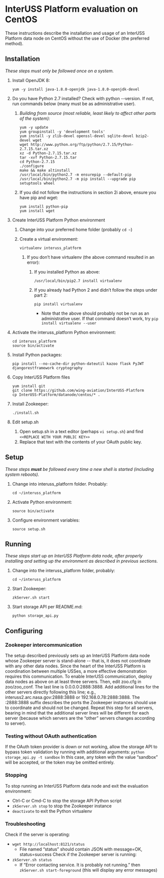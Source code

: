 # InterUSS Platform evaluation on CentOS
These instructions describe the installation and usage of an InterUSS Platform data node on CentOS without the use of Docker (the preferred method).

## Installation
*These steps must only be followed once on a system.*

1. Install OpenJDK 8:

   ```yum -y install java-1.8.0-openjdk java-1.8.0-openjdk-devel```

1. Do you have Python 2.7 installed?  Check with python --version.  If not, run commands below (many must be as administrative user).

    1. *Building from source (most reliable, least likely to affect other parts of the system):*

       ```yum -y update```  
       ```yum groupinstall -y 'development tools'```  
       ```yum install -y zlib-devel openssl-devel sqlite-devel bzip2-devel wget```  
       ```wget http://www.python.org/ftp/python/2.7.15/Python-2.7.15.tar.xz```  
       ```xz -d Python-2.7.15.tar.xz```  
       ```tar -xvf Python-2.7.15.tar```  
       ```cd Python-2.7.15```  
       ```./configure```  
       ```make && make altinstall```  
       ```/usr/local/bin/python2.7 -m ensurepip --default-pip```  
       ```/usr/local/bin/python2.7 -m pip install --upgrade pip setuptools wheel```  

    1. If you did not follow the instructions in section 2i above, ensure you have pip and wget:

       ```yum install python-pip```  
       ```yum install wget```

1. Create InterUSS Platform Python environment
    1. Change into your preferred home folder (probably ```cd ~```)
    1. Create a virtual environment:

       ```virtualenv interuss_platform```

        1. If you don’t have virtualenv (the above command resulted in an error):
            1. If you installed Python as above:

               ```/usr/local/bin/pip2.7 install virtualenv```

            1. If you already had Python 2 and didn’t follow the steps under part 2:

               ```pip install virtualenv```

                * Note that the above should probably not be run as an administrative user.  If that command doesn’t work, try ```pip install virtualenv --user```
1. Activate the interuss_platform Python environment:

   ```cd interuss_platform```  
   ```source bin/activate```

1. Install Python packages:

   ```pip install --no-cache-dir python-dateutil kazoo flask PyJWT djangorestframework cryptography```

1. Copy InterUSS Platform files

   ```yum install git```  
   ```git clone https://github.com/wing-aviation/InterUSS-Platform```  
   ```cp InterUSS-Platform/datanode/centos/* .```

1. Install Zookeeper:

   ```./install.sh```

1. Edit setup.sh
    1. Open setup.sh in a text editor (perhaps ```vi setup.sh```) and find ```<<REPLACE WITH YOUR PUBLIC KEY>>```
    1. Replace that text with the contents of your OAuth public key.

## Setup
*These steps **must** be followed every time a new shell is started (including system reboots).*

1. Change into interuss_platform folder.  Probably:

    ```cd ~/interuss_platform```

1. Activate Python environment:

   ```source bin/activate```


1. Configure environment variables:

    ```source setup.sh```

## Running
*These steps start up an InterUSS Platform data node, after properly installing and setting up the environment as described in previous sections.*

1. Change into the interuss_platform folder, probably:

   ```cd ~/interuss_platform```

1. Start Zookeeper:

   ```zkServer.sh start```

1. Start storage API per README.md:

   ```python storage_api.py```

## Configuring
### Zookeeper intercommunication
The setup described previously sets up an InterUSS Platform data node whose Zookeeper server is stand-alone -- that is, it does not coordinate with any other data nodes.  Since the heart of the InterUSS Platform is coordination between multiple USSes, a more effective demonstration requires this communication.  To enable InterUSS communication, deploy data nodes as above on at least three servers.  Then, edit zoo.cfg in zoo/zoo_conf.  The last line is 0.0.0.0:2888:3888.  Add additional lines for the other servers directly following this line; e.g., interuss2.arc.nasa.gov:2888:3888 or 192.168.0.78:2888:3888.  The :2888:3888 suffix describes the ports the Zookeeper instances should use to coordinate and should not be changed.  Repeat this step for all servers, bearing in mind that the additional server lines will be different for each server (because which servers are the “other” servers changes according to server).

### Testing without OAuth authentication
If the OAuth token provider is down or not working, allow the storage API to bypass token validation by running with additional arguments: ```python storage_api.py -t sandbox```  In this case, any token with the value “sandbox” will be accepted, or the token may be omitted entirely.

### Stopping
To stop running an InterUSS Platform data node and exit the evaluation environment:

* Ctrl-C or Cmd-C to stop the storage API Python script
* ```zkServer.sh stop``` to stop the Zookeeper instance
* ```deactivate``` to exit the Python virtualenv

### Troubleshooting
Check if the server is operating:

* ```wget http://localhost:8121/status```
  * File named “status” should contain JSON with message=OK, status=success
Check if the Zookeeper server is running:
* ```zkServer.sh status```
  * If “Error contacting service. It is probably not running.” then ```zkServer.sh start-foreground``` (this will display any error messages)
